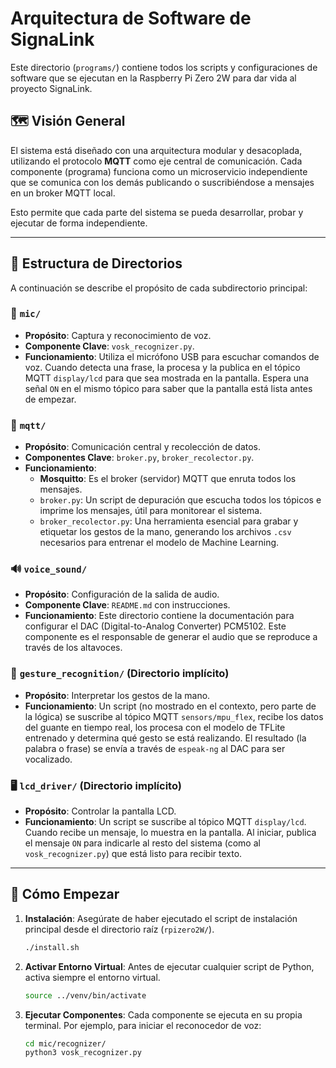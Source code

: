 # Arquitectura de Software de SignaLink

Este directorio (`programs/`) contiene todos los scripts y configuraciones de software que se ejecutan en la Raspberry Pi Zero 2W para dar vida al proyecto SignaLink.

## 🗺️ Visión General

El sistema está diseñado con una arquitectura modular y desacoplada, utilizando el protocolo **MQTT** como eje central de comunicación. Cada componente (programa) funciona como un microservicio independiente que se comunica con los demás publicando o suscribiéndose a mensajes en un broker MQTT local.

Esto permite que cada parte del sistema se pueda desarrollar, probar y ejecutar de forma independiente.

---

## 📂 Estructura de Directorios

A continuación se describe el propósito de cada subdirectorio principal:

### 🎤 `mic/`

- **Propósito**: Captura y reconocimiento de voz.
- **Componente Clave**: `vosk_recognizer.py`.
- **Funcionamiento**: Utiliza el micrófono USB para escuchar comandos de voz. Cuando detecta una frase, la procesa y la publica en el tópico MQTT `display/lcd` para que sea mostrada en la pantalla. Espera una señal `ON` en el mismo tópico para saber que la pantalla está lista antes de empezar.

### 💬 `mqtt/`

- **Propósito**: Comunicación central y recolección de datos.
- **Componentes Clave**: `broker.py`, `broker_recolector.py`.
- **Funcionamiento**:
  - **Mosquitto**: Es el broker (servidor) MQTT que enruta todos los mensajes.
  - `broker.py`: Un script de depuración que escucha todos los tópicos e imprime los mensajes, útil para monitorear el sistema.
  - `broker_recolector.py`: Una herramienta esencial para grabar y etiquetar los gestos de la mano, generando los archivos `.csv` necesarios para entrenar el modelo de Machine Learning.

### 🔊 `voice_sound/`

- **Propósito**: Configuración de la salida de audio.
- **Componente Clave**: `README.md` con instrucciones.
- **Funcionamiento**: Este directorio contiene la documentación para configurar el DAC (Digital-to-Analog Converter) PCM5102. Este componente es el responsable de generar el audio que se reproduce a través de los altavoces.

### 🤖 `gesture_recognition/` (Directorio implícito)

- **Propósito**: Interpretar los gestos de la mano.
- **Funcionamiento**: Un script (no mostrado en el contexto, pero parte de la lógica) se suscribe al tópico MQTT `sensors/mpu_flex`, recibe los datos del guante en tiempo real, los procesa con el modelo de TFLite entrenado y determina qué gesto se está realizando. El resultado (la palabra o frase) se envía a través de `espeak-ng` al DAC para ser vocalizado.

### 🖥️ `lcd_driver/` (Directorio implícito)

- **Propósito**: Controlar la pantalla LCD.
- **Funcionamiento**: Un script se suscribe al tópico MQTT `display/lcd`. Cuando recibe un mensaje, lo muestra en la pantalla. Al iniciar, publica el mensaje `ON` para indicarle al resto del sistema (como al `vosk_recognizer.py`) que está listo para recibir texto.

---

## 🚀 Cómo Empezar

1.  **Instalación**:
    Asegúrate de haber ejecutado el script de instalación principal desde el directorio raíz (`rpizero2W/`).

    ```bash
    ./install.sh
    ```

2.  **Activar Entorno Virtual**:
    Antes de ejecutar cualquier script de Python, activa siempre el entorno virtual.

    ```bash
    source ../venv/bin/activate
    ```

3.  **Ejecutar Componentes**:
    Cada componente se ejecuta en su propia terminal. Por ejemplo, para iniciar el reconocedor de voz:
    ```bash
    cd mic/recognizer/
    python3 vosk_recognizer.py
    ```

